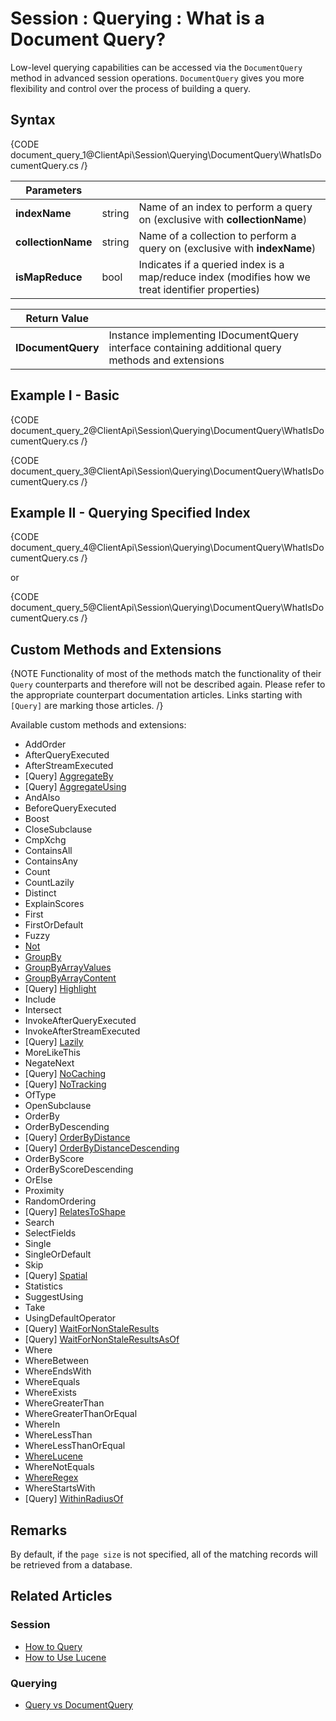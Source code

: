 # Session : Querying : What is a Document Query?

Low-level querying capabilities can be accessed via the `DocumentQuery` method in advanced session operations. `DocumentQuery` gives you more flexibility and control over the process of building a query.

## Syntax

{CODE document_query_1@ClientApi\Session\Querying\DocumentQuery\WhatIsDocumentQuery.cs /}

| Parameters | | |
| ------------- | ------------- | ----- |
| **indexName** | string | Name of an index to perform a query on (exclusive with **collectionName**)  |
| **collectionName** | string | Name of a collection to perform a query on (exclusive with **indexName**) |
| **isMapReduce** | bool | Indicates if a queried index is a map/reduce index (modifies how we treat identifier properties) |

| Return Value | |
| ------------- | ----- |
| **IDocumentQuery** | Instance implementing IDocumentQuery interface containing additional query methods and extensions |

## Example I - Basic

{CODE document_query_2@ClientApi\Session\Querying\DocumentQuery\WhatIsDocumentQuery.cs /}

{CODE document_query_3@ClientApi\Session\Querying\DocumentQuery\WhatIsDocumentQuery.cs /}

## Example II - Querying Specified Index

{CODE document_query_4@ClientApi\Session\Querying\DocumentQuery\WhatIsDocumentQuery.cs /}

or

{CODE document_query_5@ClientApi\Session\Querying\DocumentQuery\WhatIsDocumentQuery.cs /}

## Custom Methods and Extensions

{NOTE Functionality of most of the methods match the functionality of their `Query` counterparts and therefore will not be described again. Please refer to the appropriate counterpart documentation articles. Links starting with `[Query]` are marking those articles. /}

Available custom methods and extensions:   

- AddOrder
- AfterQueryExecuted
- AfterStreamExecuted
- [Query] [AggregateBy](../../../../client-api/session/querying/how-to-perform-a-faceted-search)
- [Query] [AggregateUsing](../../../../client-api/session/querying/how-to-perform-a-faceted-search)
- AndAlso
- BeforeQueryExecuted
- Boost
- CloseSubclause
- CmpXchg
- ContainsAll
- ContainsAny
- Count
- CountLazily
- Distinct
- ExplainScores
- First
- FirstOrDefault
- Fuzzy
- [Not](../../../../client-api/session/querying/document-query/how-to-use-not-operator)
- [GroupBy](../../../../client-api/session/querying/how-to-perform-group-by-query)
- [GroupByArrayValues](../../../../client-api/session/querying/how-to-perform-group-by-query#by-array-values)
- [GroupByArrayContent](../../../../client-api/session/querying/how-to-perform-group-by-query#by-array-content)
- [Query] [Highlight](../../../../client-api/session/querying/how-to-use-highlighting)
- Include
- Intersect
- InvokeAfterQueryExecuted
- InvokeAfterStreamExecuted
- [Query] [Lazily](../../../../client-api/session/querying/how-to-perform-queries-lazily)
- MoreLikeThis
- NegateNext
- [Query] [NoCaching](../../../../client-api/session/querying/how-to-customize-query#nocaching)
- [Query] [NoTracking](../../../../client-api/session/querying/how-to-customize-query#notracking)
- OfType
- OpenSubclause
- OrderBy
- OrderByDescending
- [Query] [OrderByDistance](../../../../client-api/session/querying/how-to-query-a-spatial-index)
- [Query] [OrderByDistanceDescending](../../../../client-api/session/querying/how-to-query-a-spatial-index)
- OrderByScore
- OrderByScoreDescending
- OrElse
- Proximity
- RandomOrdering
- [Query] [RelatesToShape](../../../../client-api/session/querying/how-to-query-a-spatial-index)
- Search
- SelectFields
- Single
- SingleOrDefault
- Skip
- [Query] [Spatial](../../../../client-api/session/querying/how-to-query-a-spatial-index)
- Statistics
- SuggestUsing
- Take
- UsingDefaultOperator
- [Query] [WaitForNonStaleResults](../../../../client-api/session/querying/how-to-customize-query#waitfornonstaleresults)
- [Query] [WaitForNonStaleResultsAsOf](../../../../client-api/session/querying/how-to-customize-query#waitfornonstaleresultsasof)
- Where
- WhereBetween
- WhereEndsWith
- WhereEquals
- WhereExists
- WhereGreaterThan
- WhereGreaterThanOrEqual
- WhereIn
- WhereLessThan
- WhereLessThanOrEqual
- [WhereLucene](../../../../client-api/session/querying/document-query/how-to-use-lucene)
- WhereNotEquals
- [WhereRegex](../../../../client-api/session/querying/how-to-use-regex)
- WhereStartsWith
- [Query] [WithinRadiusOf](../../../../client-api/session/querying/how-to-query-a-spatial-index)

## Remarks

By default, if the `page size` is not specified, all of the matching records will be retrieved from a database.

## Related Articles

### Session

- [How to Query](../../../../client-api/session/querying/how-to-query)
- [How to Use Lucene](../../../../client-api/session/querying/document-query/how-to-use-lucene)

### Querying 

- [Query vs DocumentQuery](../../../../indexes/querying/query-vs-document-query)

